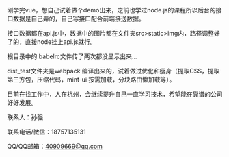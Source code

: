 刚学完vue，想自己试着做个demo出来，之前也学过node.js的课程所以后台的接口数据是自己弄的，自己写接口配合前端接送数据。

接口数据都在api.js中，数据中的图片都在文件夹src>static>img内，路径调整好了的，直接node挂上api.js就行。

根目录中的.babelrc文件传了两次都没显示出来...

dist_test文件夹是webpack 编译出来的，试着做过优化和瘦身（提取CSS，提取第三方包，压缩代码，mint-ui 按需加载，分块路由懒加载等）。

目前在找工作中，人在杭州，会继续提升自己一直学习技术，希望能在靠谱的公司好好发展。



联系人：孙强

联系电话/微信：18757135131

QQ/QQ邮箱：40909669@qq.com